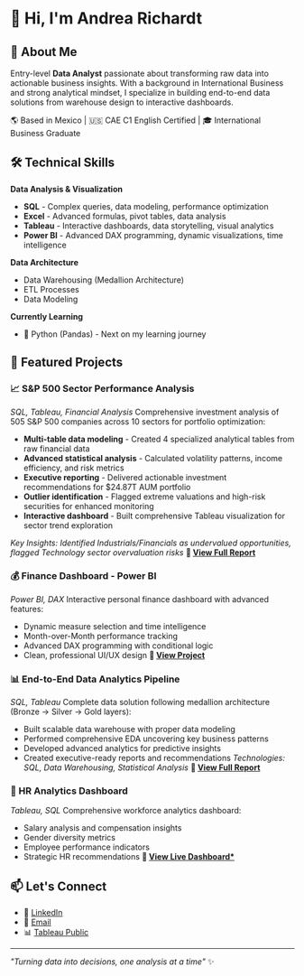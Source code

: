 # 👋 Hi, I'm Andrea Richardt

## 🎯 About Me
Entry-level **Data Analyst** passionate about transforming raw data into actionable business insights. With a background in International Business and strong analytical mindset, I specialize in building end-to-end data solutions from warehouse design to interactive dashboards.

🌎 Based in Mexico | 🇺🇸 CAE C1 English Certified | 🎓 International Business Graduate

## 🛠️ Technical Skills

**Data Analysis & Visualization**
* **SQL** - Complex queries, data modeling, performance optimization
* **Excel** - Advanced formulas, pivot tables, data analysis
* **Tableau** - Interactive dashboards, data storytelling, visual analytics
* **Power BI** - Advanced DAX programming, dynamic visualizations, time intelligence

**Data Architecture**
* Data Warehousing (Medallion Architecture)
* ETL Processes
* Data Modeling

**Currently Learning**
* 🐍 Python (Pandas) - Next on my learning journey

## 🚀 Featured Projects

### 📈 S&P 500 Sector Performance Analysis
*SQL, Tableau, Financial Analysis*
Comprehensive investment analysis of 505 S&P 500 companies across 10 sectors for portfolio optimization:
* **Multi-table data modeling** - Created 4 specialized analytical tables from raw financial data
* **Advanced statistical analysis** - Calculated volatility patterns, income efficiency, and risk metrics
* **Executive reporting** - Delivered actionable investment recommendations for $24.87T AUM portfolio
* **Outlier identification** - Flagged extreme valuations and high-risk securities for enhanced monitoring
* **Interactive dashboard** - Built comprehensive Tableau visualization for sector trend exploration

*Key Insights: Identified Industrials/Financials as undervalued opportunities, flagged Technology sector overvaluation risks*
**🔗 [View Full Report]([link-to-your-analysis](https://github.com/AndreaRichardt/sp500-sector-analysis.git))**

### 💰 Finance Dashboard - Power BI
*Power BI, DAX*
Interactive personal finance dashboard with advanced features:
* Dynamic measure selection and time intelligence
* Month-over-Month performance tracking
* Advanced DAX programming with conditional logic
* Clean, professional UI/UX design
**🔗 [View Project]([link-to-your-finance-dashboard-repo](https://github.com/AndreaRichardt/Finance-Power-BI-Dasboard.git))**

### 📊 End-to-End Data Analytics Pipeline
*SQL, Tableau*
Complete data solution following medallion architecture (Bronze → Silver → Gold layers):
* Built scalable data warehouse with proper data modeling
* Performed comprehensive EDA uncovering key business patterns
* Developed advanced analytics for predictive insights
* Created executive-ready reports and recommendations
*Technologies: SQL, Data Warehousing, Statistical Analysis*
**🔗 [View Full Report]([link-to-your-analysis](https://github.com/AndreaRichardt/Warehouse-data-analytics.git))**

### 👥 HR Analytics Dashboard
*Tableau, SQL*
Comprehensive workforce analytics dashboard:
* Salary analysis and compensation insights
* Gender diversity metrics
* Employee performance indicators
* Strategic HR recommendations
**🔗 [View Live Dashboard*]([link-to-your-finance-dashboard-repo](https://public.tableau.com/views/HRDashboard_17527668542800/HRResourcesOverview?:language=en-US&:sid=&:redirect=auth&:display_count=n&:origin=viz_share_link))**

## 📫 Let's Connect

- 💼 [LinkedIn](www.linkedin.com/in/andrea-richardt-rios)
- 📧 [Email](andrearichardtrios@gmail.com.com)
- 📊 [Tableau Public](https://public.tableau.com/app/profile/andrea.richardt)

---

*"Turning data into decisions, one analysis at a time"* ✨

<!--
**yourusername/yourusername** is a ✨ _special_ ✨ repository because its `README.md` appears on your GitHub profile.
-->
